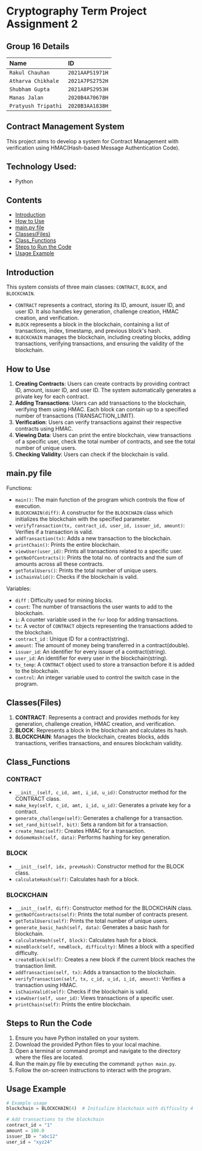 # Cryptography Term Project Assignment 2

## Group 16 Details
| Name | ID     | 
| :-------- | :------- |
| `Rakul Chauhan` | `2021AAPS1971H` | 
| `Atharva Chikhale` | `2021A7PS2752H` |
| `Shubham Gupta` | `2021A8PS2953H` |  
| `Manas Jalan` | `2020B4A70678H` |
| `Pratyush Tripathi` | `2020B3AA1838H` |  

## Contract Management System
This project aims to develop a system for Contract Management with verification using HMAC(Hash-based Message Authentication Code).

## Technology Used: 
- Python

## Contents
- [Introduction](#introduction)
- [How to Use](#how-to-use)
- [main.py file](#Main_Function)
- [Classes(Files)](#classes)
- [Class_Functions](#functions)
- [Steps to Run the Code](#steps-to-run-the-code)
- [Usage Example](#usage-example)

## Introduction
This system consists of three main classes: `CONTRACT`, `BLOCK`, and `BLOCKCHAIN`. 
- `CONTRACT` represents a contract, storing its ID, amount, issuer ID, and user ID. It also handles key generation, challenge creation, HMAC creation, and verification.
- `BLOCK` represents a block in the blockchain, containing a list of transactions, index, timestamp, and previous block's hash.
- `BLOCKCHAIN` manages the blockchain, including creating blocks, adding transactions, verifying transactions, and ensuring the validity of the blockchain.

## How to Use
1. **Creating Contracts**: Users can create contracts by providing contract ID, amount, issuer ID, and user ID. The system automatically generates a private key for each contract.
2. **Adding Transactions**: Users can add transactions to the blockchain, verifying them using HMAC. Each block can contain up to a specified number of transactions (TRANSACTION_LIMIT).
3. **Verification**: Users can verify transactions against their respective contracts using HMAC.
4. **Viewing Data**: Users can print the entire blockchain, view transactions of a specific user, check the total number of contracts, and see the total number of unique users.
5. **Checking Validity**: Users can check if the blockchain is valid.

## main.py file
Functions:
- `main()`: The main function of the program which controls the flow of execution.
- `BLOCKCHAIN(diff)`: A constructor for the `BLOCKCHAIN` class which initializes the blockchain with the specified parameter.
- `verifyTransaction(tx, contract_id, user_id, issuer_id, amount)`: Verifies if a transaction is valid.
- `addTransaction(tx)`: Adds a new transaction to the blockchain.
- `printChain()`: Prints the entire blockchain.
- `viewUser(user_id)`: Prints all transactions related to a specific user.
- `getNoOfContracts()`: Prints the total no. of contracts and the sum of amounts across all these contracts.
- `getTotalUsers()`: Prints the total number of unique users.
- `isChainValid()`: Checks if the blockchain is valid.

Variables:
- `diff` : Difficulty used for mining blocks.
- `count`: The number of transactions the user wants to add to the blockchain.
- `i`: A counter variable used in the `for` loop for adding transactions.
- `tx`: A vector of `CONTRACT` objects representing the transactions added to the blockchain.
- `contract_id` : Unique ID for a contract(string).
- `amount`: The amount of money being transferred in a contract(double).
- `issuer_id`: An identifier for every issuer of a contract(string).
- `user_id`: An identifier for every user in the blockchain(string).
- `tx_temp`: A `CONTRACT` object used to store a transaction before it is added to the blockchain.
- `control`: An integer variable used to control the switch case in the program.

## Classes(Files)
1. **CONTRACT**: Represents a contract and provides methods for key generation, challenge creation, HMAC creation, and verification.
2. **BLOCK**: Represents a block in the blockchain and calculates its hash.
3. **BLOCKCHAIN**: Manages the blockchain, creates blocks, adds transactions, verifies transactions, and ensures blockchain validity.

## Class_Functions

### CONTRACT
- `__init__(self, c_id, amt, i_id, u_id)`: Constructor method for the CONTRACT class.
- `make_key(self, c_id, amt, i_id, u_id)`: Generates a private key for a contract.
- `generate_challenge(self)`: Generates a challenge for a transaction.
- `set_rand_bit(self, bit)`: Sets a random bit for a transaction.
- `create_hmac(self)`: Creates HMAC for a transaction.
- `doSomeHash(self, data)`: Performs hashing for key generation.

### BLOCK
- `__init__(self, idx, prevHash)`: Constructor method for the BLOCK class.
- `calculateHash(self)`: Calculates hash for a block.

### BLOCKCHAIN
- `__init__(self, diff)`: Constructor method for the BLOCKCHAIN class.
- `getNoOfContracts(self)`: Prints the total number of contracts present.
- `getTotalUsers(self)`: Prints the total number of unique users.
- `generate_basic_hash(self, data)`: Generates a basic hash for blockchain.
- `calculateHash(self, block)`: Calculates hash for a block.
- `mineBlock(self, newBlock, difficulty)`: Mines a block with a specified difficulty.
- `createBlock(self)`: Creates a new block if the current block reaches the transaction limit.
- `addTransaction(self, tx)`: Adds a transaction to the blockchain.
- `verifyTransaction(self, tx, c_id, u_id, i_id, amount)`: Verifies a transaction using HMAC.
- `isChainValid(self)`: Checks if the blockchain is valid.
- `viewUser(self, user_id)`: Views transactions of a specific user.
- `printChain(self)`: Prints the entire blockchain.

## Steps to Run the Code

1. Ensure you have Python installed on your system.
2. Download the provided Python files to your local machine.
3. Open a terminal or command prompt and navigate to the directory where the files are located.
4. Run the main.py file by executing the command: `python main.py`.
5. Follow the on-screen instructions to interact with the program.

## Usage Example
```python
# Example usage
blockchain = BLOCKCHAIN(4)  # Initialize blockchain with difficulty 4

# Add transactions to the blockchain
contract_id = "1"
amount = 100.0
issuer_ID = "abc12"
user_id = "xyz24"
